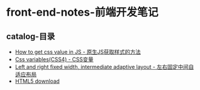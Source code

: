 # front-end-notes-前端开发笔记

## catalog-目录

* [How to get css value in JS - 原生JS获取样式的方法](./notes/base/how-to-get-css-value-in-JavaScript)
* [Css variables(CSS4) - CSS变量](./notes/base/css-variables)
* [Left and right fixed width, intermediate adaptive layout - 左右固定中间自适应布局](./notes/base/left-and-right-fixed-width-intermediate-adaptive-layout)
* [HTML5 download](./notes/base/html5-download)